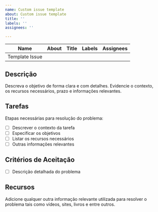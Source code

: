 ```yaml
---
name: Custom issue template
about: Custom issue template
title: ''
labels: ''
assignees: ''

---
```


| Name | About | Title | Labels | Assignees |
|----------|--------------------------|----------| --------- | ----------|
| Template Issue  |  |  |   |   |

## Descrição 
Descreva o objetivo de forma clara e com detalhes. Evidencie o contexto, os recursos necessários, prazo e informações relevantes. 

## Tarefas
Etapas necessárias para resolução do problema:

- [ ] Descrever o contexto da tarefa
- [ ] Especificar os objetivos
- [ ] Listar os recursos necessários
- [ ] Outras informações relevantes

## Critérios de Aceitação

- [ ] Descrição detalhada do problema

## Recursos
Adicione qualquer outra informação relevante utilizada para resolver o problema tais como vídeos, sites, livros e entre outros.
